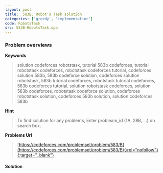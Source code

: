 ```yaml
---
layout: post
title:  583B. Robot's Task solution
categories: ['greedy', 'implementation']
code: RobotsTask
src: 583B-RobotsTask.cpp
---
```

### **Problem overviews**

**Keywords**
> solution codeforces robotstask, tutorial 583b codeforces, tutorial robotstask codeforces, robotstask codeforces tutorial, codeforces solution 583b, 583b codeforce solution, codeforces solution robotstask, 583b tutorial codeforces, robotstask tutorial codeforces, 583b codeforces tutorial, solution robotstask codeforces, solution 583b codeforces, robotstask codeforce solution, codeforces robotstask solution, codeforces 583b solution, solution codeforces 583b

**Hint**
> To find solution for any problems, Enter probleam_id (1A, 28B, ...) on search box. 

**Problems Url**
> [https://codeforces.com/problemset/problem/583/B](https://codeforces.com/problemset/problem/583/B){:rel="nofollow"}{:target="_blank"}

#### **Solution**



